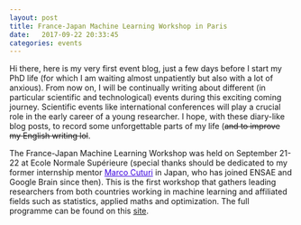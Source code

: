 ```yaml
---
layout: post
title: France-Japan Machine Learning Workshop in Paris
date:   2017-09-22 20:33:45
categories: events
---
```


Hi there, here is my very first event blog, just a few days before I start my PhD life (for which I am waiting almost unpatiently but also with a lot of anxious). From now on, I will be continually writing about different (in particular scientific and technological) events during this exciting coming journey. Scientific events like international conferences will play a crucial role in the early career of a young researcher. I hope, with these diary-like blog posts, to record some unforgettable parts of my life (<s>and to improve my English writing lol</s>.

The France-Japan Machine Learning Workshop was held on September 21-22 at Ecole Normale Supérieure (special thanks should be dedicated to my former internship mentor <a href="https://marcocuturi.net/" style="color:#3A01DF">Marco Cuturi</a> in Japan, who has joined ENSAE and Google Brain since then). This is the first workshop that gathers leading researchers from both countries working in machine learning and affiliated fields such as statistics, applied maths and optimization. The full programme can be found on this [site](http://fjml.marcocuturi.net/).
